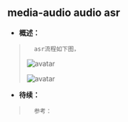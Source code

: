## media-audio audio asr
- **概述：**
>       asr流程如下图，
> ![avatar](https://github.com/nwaiting/wolf-ai/blob/master/wolf_others/media_pic/media_audio_ASR.png)
>
> ![avatar](https://github.com/nwaiting/wolf-ai/blob/master/wolf_others/media_pic/media_audio_asr_flow.png)
>
>
>
>
>
>
>
>
>
>
>
>
>

- **待续：**
>       参考：
>
>
>
>
>
>
>
>
>
>
>
>
>
>
